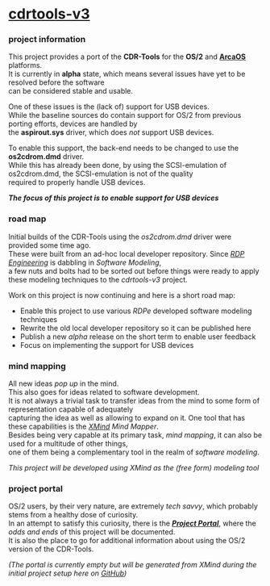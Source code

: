 # [cdrtools-v3](http://rdpe.github.io/cdrtools-v3)

### project information

This project provides a port of the **CDR-Tools** for the **OS/2** and [**ArcaOS**](https://www.arcanoae.com) platforms.<br>
It is currently in **alpha** state, which means several issues have yet to be resolved before the software<br>
can be considered stable and usable.<br>

One of these issues is the (lack of) support for USB devices.<br>
While the baseline sources do contain support for OS/2 from previous porting efforts, devices are handled by<br>
the **aspirout.sys** driver, which does *not* support USB devices.<br>

To enable this support, the back-end needs to be changed to use the **os2cdrom.dmd** driver.<br>
While this has already been done, by using the SCSI-emulation of os2cdrom.dmd, the SCSI-emulation is not of the quality<br>
required to properly handle USB devices.<br>

***The focus of this project is to enable support for USB devices***

### road map

Initial builds of the CDR-Tools using the *os2cdrom.dmd* driver were provided some time ago.<br>
These were built from an ad-hoc local developer repository. Since [*RDP Engineering*](http://rdpe.github.io) is dabbling in *Software Modeling*,<br>
a few nuts and bolts had to be sorted out before things were ready to apply these modeling techniques to the *cdrtools-v3* project.<br>

Work on this project is now continuing and here is a short road map:

* Enable this project to use various *RDPe* developed software modeling techniques
* Rewrite the old local developer repository so it can be published here
* Publish a new *alpha* release on the short term to enable user feedback
* Focus on implementing the support for USB devices

### mind mapping

All new ideas *pop up* in the mind.<br>
This also goes for ideas related to software development.<br>
It is not always a trivial task to transfer ideas from the mind to some form of representation capable of adequately<br>
capturing the idea as well as allowing to expand on it. One tool that has these capabilities is the [*XMind*](http://www.xmind.net) *Mind Mapper*.<br>
Besides being very capable at its primary task, *mind mapping*, it can also be used for a multitude of other things,<br>
one of them being a complementary tool in the realm of *software modeling*.<br>

*This project will be developed using XMind as the (free form) modeling tool*

### project portal

OS/2 users, by their very nature, are extremely *tech savvy*, which probably stems from a healthy dose of curiosity.<br>
In an attempt to satisfy this curiosity, there is the [***Project Portal***](http://rdpe.github.io/cdrtools-v3), where the *odds and ends* of this project will be documented.<br>
It is also the place to go for additional information about using the OS/2 version of the CDR-Tools.<br>

*(The portal is currently empty but will be generated from XMind during the initial project setup here on [GitHub](https://github.com))*
<br>
